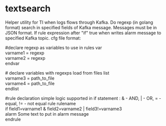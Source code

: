 # textsearch
Helper utility for TI when logs flows through Kafka. Do regexp (in golang format) search in specified fields of Kafka message. Messages must be in JSON format. If rule expression after "if" true when writes alarm message  to specified Kafka topic. 
cfg file format:

\#declare regexp as variables to use in rules
var   
 varname1 = regexp  
 varname2 = regexp  
endvar  

\# declare variables with regexps load from files
list  
  varname3 = path_to_file  
  varname4 = path_to_file  
endlist  

\#rule declaration simple logic supported in if statement : & - AND, | - OR, = - equal, != - not equal
rule rulename  
  if field1=varname1 & field2=varname2 | field3!=varname3  
  alarm Some text to put in alarm message  
endrule  



